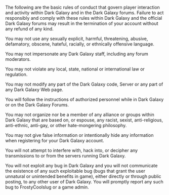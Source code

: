 The following are the basic rules of conduct that govern player interaction and activity within Dark Galaxy and in the Dark Galaxy forums. Failure to act responsibly and comply with these rules within Dark Galaxy and the official Dark Galaxy forums may result in the termination of your account without any refund of any kind.

You may not use any sexually explicit, harmful, threatening, abusive, defamatory, obscene, hateful, racially, or ethnically offensive language.

You may not impersonate any Dark Galaxy staff, including any forum moderators.

You may not violate any local, state, national or international law or regulation.

You may not modify any part of the Dark Galaxy code, Server or any part of any Dark Galaxy Web page.

You will follow the instructions of authorized personnel while in Dark Galaxy or on the Dark Galaxy Forums.

You may not organize nor be a member of any alliance or groups within Dark Galaxy that are based on, or espouse, any racist, sexist, anti-religious, anti-ethnic, anti-gay, or other hate-mongering philosophy.

You may not give false information or intentionally hide any information when registering for your Dark Galaxy account.

You will not attempt to interfere with, hack into, or decipher any transmissions to or from the servers running Dark Galaxy.

You will not exploit any bug in Dark Galaxy and you will not communicate the existence of any such exploitable bug (bugs that grant the user unnatural or unintended benefits in game), either directly or through public posting, to any other user of Dark Galaxy. You will promptly report any such bug to FrostyCoolslug or a game admin. 